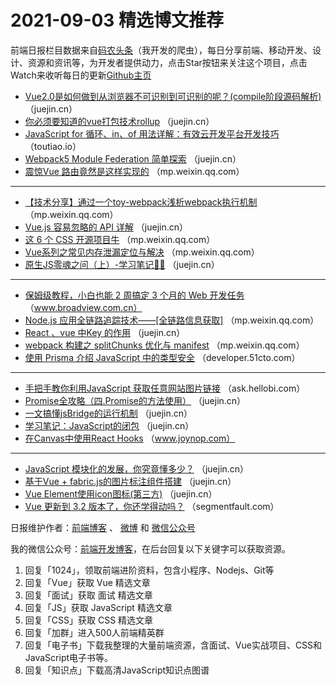 # 2021-09-03 精选博文推荐

前端日报栏目数据来自[码农头条](http://hao.caibaojian.com.cn/)（我开发的爬虫），每日分享前端、移动开发、设计、资源和资讯等，为开发者提供动力，点击Star按钮来关注这个项目，点击Watch来收听每日的更新[Github主页](https://github.com/kujian/frontendDaily)
* [Vue2.0是如何做到从浏览器不可识别到可识别的呢？(compile阶段源码解析)](https://juejin.cn/post/7003259108031725575) （juejin.cn）
* [你必须要知道的vue打包技术rollup](https://juejin.cn/post/7003255603673956359) （juejin.cn）
* [JavaScript for 循环、in、of 用法详解：有效云开发平台开发技巧](https://toutiao.io/posts/jrdwcu5) （toutiao.io）
* [Webpack5 Module Federation 简单探索](https://juejin.cn/post/7003243510606331940) （juejin.cn）
* [震惊Vue 路由竟然是这样实现的](https://mp.weixin.qq.com/s/zcdzaVQwR1503Uvgj9-I5Q) （mp.weixin.qq.com）

***
* [【技术分享】通过一个toy-webpack浅析webpack执行机制](https://mp.weixin.qq.com/s?__biz=MzA4MjY1ODYzMg==&mid=2650579133&idx=1&sn=15b125bc6a742d5a2901740eec9d7a7e) （mp.weixin.qq.com）
* [Vue.js 容易忽略的 API 详解](https://juejin.cn/post/7003237236791590948) （juejin.cn）
* [这 6 个 CSS 开源项目牛](https://mp.weixin.qq.com/s/XEm7CrOhT95eydSE0Gj4Lg) （mp.weixin.qq.com）
* [Vue系列之常见内存泄漏定位与解决](https://mp.weixin.qq.com/s?__biz=MzI4MDM5MTAzNA==&mid=2247490863&idx=1&sn=16777b82e4a9e6f7b572b20ed7d356e3) （mp.weixin.qq.com）
* [原生JS零魂之问（上）-学习笔记🐱‍🏍](https://juejin.cn/post/7003236623953428493) （juejin.cn）

***
* [保姆级教程，小白也能 2 周搞定 3 个月的 Web 开发任务](http://www.broadview.com.cn/article/419912?hmsr=toutiao.io&utm_campaign=toutiao.io&utm_medium=toutiao.io&utm_source=toutiao.io) （www.broadview.com.cn）
* [Node.js 应用全链路追踪技术——[全链路信息获取]](https://mp.weixin.qq.com/s?__biz=MzI4NjY4MTU5Nw==&mid=2247491885&idx=1&sn=e9b2beff3401311ac45f3c2c9a366734) （mp.weixin.qq.com）
* [React 、vue 中Key 的作用](https://juejin.cn/post/7003236484350246943) （juejin.cn）
* [webpack 构建之 splitChunks 优化与 manifest](https://mp.weixin.qq.com/s?__biz=MzI1ODE4NzE1Nw==&mid=2247490599&idx=1&sn=99868d6c1a63b8a8d2eccb645fdf72e0) （mp.weixin.qq.com）
* [使用 Prisma 介绍 JavaScript 中的类型安全](https://developer.51cto.com/art/202109/680437.htm) （developer.51cto.com）

***
* [手把手教你利用JavaScript 获取任意网站图片链接](https://ask.hellobi.com/blog/dcpeng/36967) （ask.hellobi.com）
* [Promise全攻略（四.Promise的方法使用）](https://juejin.cn/post/7003232754536022029) （juejin.cn）
* [一文搞懂jsBridge的运行机制](https://juejin.cn/post/7003270737502928903) （juejin.cn）
* [学习笔记：JavaScript的闭包](https://juejin.cn/post/7003230772358283301) （juejin.cn）
* [在Canvas中使用React Hooks](https://www.joynop.com/p/434.html) （www.joynop.com）

***
* [JavaScript 模块化的发展，你究竟懂多少？](https://juejin.cn/post/7003256005077254174) （juejin.cn）
* [基于Vue + fabric.js的图片标注组件搭建](https://juejin.cn/post/7003223509312733192) （juejin.cn）
* [Vue Element使用icon图标(第三方)](https://juejin.cn/post/7003220612214685726) （juejin.cn）
* [Vue 更新到 3.2 版本了，你还学得动吗？](https://segmentfault.com/a/1190000040619654) （segmentfault.com）

日报维护作者：[前端博客](http://caibaojian.com.cn/) 、 [微博](http://weibo.com/kujian) 和 [微信公众号](https://open.weixin.qq.com/qr/code?username=caibaojian_com)

我的微信公众号：[前端开发博客](https://open.weixin.qq.com/qr/code?username=caibaojian_com)，在后台回复以下关键字可以获取资源。

1. 回复「1024」，领取前端进阶资料，包含小程序、Nodejs、Git等
2. 回复「Vue」获取 Vue 精选文章
3. 回复「面试」获取 面试 精选文章
4. 回复「JS」获取 JavaScript 精选文章
5. 回复「CSS」获取 CSS 精选文章
6. 回复「加群」进入500人前端精英群
7. 回复「电子书」下载我整理的大量前端资源，含面试、Vue实战项目、CSS和JavaScript电子书等。
8. 回复「知识点」下载高清JavaScript知识点图谱